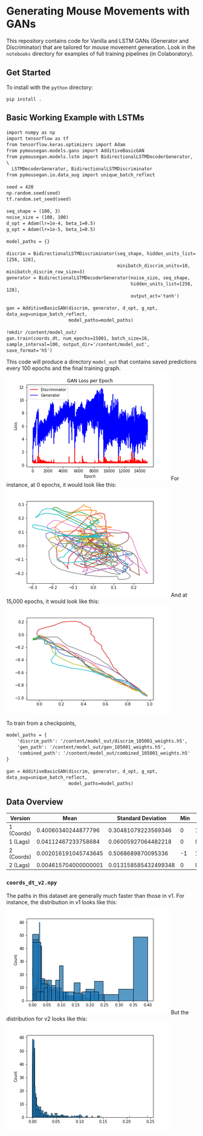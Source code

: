 # Generating Mouse Movements with GANs

This repository contains code for Vanilla and LSTM GANs (Generator and Discriminator) that are tailored for mouse movement generation. Look in the `notebooks` directory for examples of full training pipelines (in Colaboratory).

## Get Started

To install with the `python` directory:

```
pip install .
```

## Basic Working Example with LSTMs

```
import numpy as np
import tensorflow as tf
from tensorflow.keras.optimizers import Adam
from pymousegan.models.gans import AdditiveBasicGAN
from pymousegan.models.lstm import BidirectionalLSTMDecoderGenerator, \
  LSTMDecoderGenerator, BidirectionalLSTMDiscriminator
from pymousegan.io.data_aug import unique_batch_reflect

seed = 420
np.random.seed(seed)
tf.random.set_seed(seed)

seq_shape = (100, 3)
noise_size = (100, 100)
d_opt = Adam(lr=1e-4, beta_1=0.5)
g_opt = Adam(lr=1e-5, beta_1=0.5)

model_paths = {}

discrim = BidirectionalLSTMDiscriminator(seq_shape, hidden_units_list=[256, 128],
                                         minibatch_discrim_units=10, minibatch_discrim_row_size=3)
generator = BidirectionalLSTMDecoderGenerator(noise_size, seq_shape,
                                              hidden_units_list=[256, 128],
                                              output_act='tanh')

gan = AdditiveBasicGAN(discrim, generator, d_opt, g_opt, data_aug=unique_batch_reflect,
                       model_paths=model_paths)

!mkdir /content/model_out/
gan.train(coords_dt, num_epochs=15001, batch_size=16, sample_interval=100, output_dir='/content/model_out', save_format='h5')
```

This code will produce a directory `model_out` that contains saved predictions every 100 epochs and the final training graph.
![](images\GAN_Loss_per_Epoch_final.png)
For instance, at 0 epochs, it would look like this:
![](images\path_0.png)
And at 15,000 epochs, it would look like this:
![](images\path_15000.png)

To train from a checkpoints,

```
model_paths = {
    'discrim_path': '/content/model_out/discrim_105001_weights.h5',
    'gen_path': '/content/model_out/gen_105001_weights.h5',
    'combined_path': '/content/model_out/combined_105001_weights.h5'
}

gan = AdditiveBasicGAN(discrim, generator, d_opt, g_opt, data_aug=unique_batch_reflect,
                       model_paths=model_paths)
```

## Data Overview

| Version    | Mean                 | Standard Deviation   | Min | Max                |
| ---------- | -------------------- | -------------------- | --- | ------------------ |
| 1 (Coords) | 0.40060340244877796  | 0.30481079223569346  | 0   | 1                  |
| 1 (Lags)   | 0.04112467233758684  | 0.06005927064482218  | 0   | 0.9948674898815393 |
| 2 (Coords) | 0.002016191045743645 | 0.5068689870095336   | -1  | 1                  |
| 2 (Lags)   | 0.004615704000000001 | 0.013158585432499348 | 0   | 0.989              |

### `coords_dt_v2.npy`

The paths in this dataset are generally much faster than those in v1. For instance, the distribution in v1 looks like this:
![](./images/v1_lags.png)
But the distribution for v2 looks like this:
![](./images/v2_lags.png)
